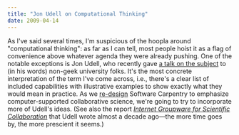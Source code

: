 ```yaml
---
title: "Jon Udell on Computational Thinking"
date: 2009-04-14
---
```

As I've said several times, I'm suspicious of the hoopla around "computational thinking": as far as I can tell, most people hoist it as a flag of convenience above whatever agenda they were already pushing.  One of the notable exceptions is Jon Udell, who recently gave <a href="http://www.slideshare.net/judell/computational-thinking">a talk on the subject</a> to (in his words) non-geek university folks. It's the most concrete interpretation of the term I've come across, i.e., there's a clear list of included capabilities with illustrative examples to show exactly what they would mean in practice.  As we <a href="http://softwarecarpentry.wordpress.com/2009/03/30/user-stories/">re-design</a> Software Carpentry to emphasize computer-supported collaborative science, we're going to try to incorporate more of Udell's ideas.  (See also the report <a href="http://207.22.26.166/GroupwareReport.html"><em>Internet Groupware for Scientific Collaboration</em></a> that Udell wrote almost a decade ago—the more time goes by, the more prescient it seems.)
